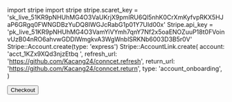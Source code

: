 import stripe
import stripe
stripe.scaret_key = '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'
Stripe.api_key = 'pk_live_51KR9pNHUhMG4O3VamYiVYmh7qnY7Nf2x5oaENOZuuP18t0FVoinvUzB04nRO6ahvwGDDlWmgkvA3WgWnblSRKNb6003D3B5r0V'
Stripe::Account.create(type: 'express')
Stripe::AccountLink.create(
  account: 'acct_1KZx9XQd3njzEtbq
',
  refresh_url: 'https://github.com/Kacang24/conncet.refresh',
  return_url: 'https://github.com/Kacang24/conncet.return',
  type: 'account_onboarding',
)
<html>
  <head>
    <title>Checkout</title>
  </head>
  <body>
    <form action="/create-checkout-session" method="POST">
      <button type="submit">Checkout</button>
    </form>
  </body>
</html>
